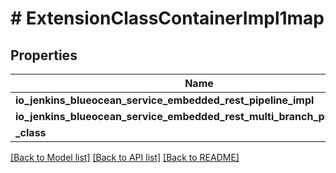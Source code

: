 # # ExtensionClassContainerImpl1map

## Properties

Name | Type | Description | Notes
------------ | ------------- | ------------- | -------------
**io_jenkins_blueocean_service_embedded_rest_pipeline_impl** | [**\OpenAPI\Client\Model\ExtensionClassImpl**](ExtensionClassImpl.md) |  | [optional]
**io_jenkins_blueocean_service_embedded_rest_multi_branch_pipeline_impl** | [**\OpenAPI\Client\Model\ExtensionClassImpl**](ExtensionClassImpl.md) |  | [optional]
**_class** | **string** |  | [optional]

[[Back to Model list]](../../README.md#models) [[Back to API list]](../../README.md#endpoints) [[Back to README]](../../README.md)
